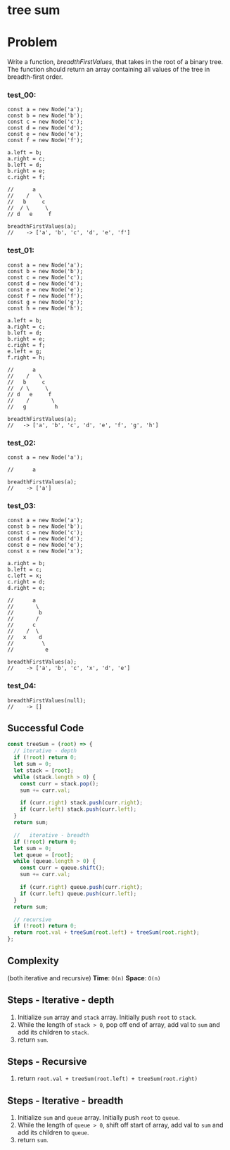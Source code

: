# tree sum

# Problem

Write a function, *breadthFirstValues*, that takes in the root of a binary tree. The function should return an array containing all values of the tree in breadth-first order.

### test_00:

```
const a = new Node('a');
const b = new Node('b');
const c = new Node('c');
const d = new Node('d');
const e = new Node('e');
const f = new Node('f');

a.left = b;
a.right = c;
b.left = d;
b.right = e;
c.right = f;

//      a
//    /   \
//   b     c
//  / \     \
// d   e     f

breadthFirstValues(a);
//    -> ['a', 'b', 'c', 'd', 'e', 'f']

```

### test_01:

```
const a = new Node('a');
const b = new Node('b');
const c = new Node('c');
const d = new Node('d');
const e = new Node('e');
const f = new Node('f');
const g = new Node('g');
const h = new Node('h');

a.left = b;
a.right = c;
b.left = d;
b.right = e;
c.right = f;
e.left = g;
f.right = h;

//      a
//    /   \
//   b     c
//  / \     \
// d   e     f
//    /       \
//   g         h

breadthFirstValues(a);
//   -> ['a', 'b', 'c', 'd', 'e', 'f', 'g', 'h']

```

### test_02:

```
const a = new Node('a');

//      a

breadthFirstValues(a);
//    -> ['a']

```

### test_03:

```
const a = new Node('a');
const b = new Node('b');
const c = new Node('c');
const d = new Node('d');
const e = new Node('e');
const x = new Node('x');

a.right = b;
b.left = c;
c.left = x;
c.right = d;
d.right = e;

//      a
//       \
//        b
//       /
//      c
//    /  \
//   x    d
//         \
//          e

breadthFirstValues(a);
//    -> ['a', 'b', 'c', 'x', 'd', 'e']

```

### test_04:

```
breadthFirstValues(null);
//    -> []

```

## Successful Code

```js
const treeSum = (root) => {
  // iterative - depth
  if (!root) return 0;
  let sum = 0;
  let stack = [root];
  while (stack.length > 0) {
    const curr = stack.pop();
    sum += curr.val;

    if (curr.right) stack.push(curr.right);
    if (curr.left) stack.push(curr.left);
  }
  return sum;

  //   iterative - breadth
  if (!root) return 0;
  let sum = 0;
  let queue = [root];
  while (queue.length > 0) {
    const curr = queue.shift();
    sum += curr.val;

    if (curr.right) queue.push(curr.right);
    if (curr.left) queue.push(curr.left);
  }
  return sum;

  // recursive
  if (!root) return 0;
  return root.val + treeSum(root.left) + treeSum(root.right);
};
```

## Complexity

(both iterative and recursive)
**Time**: `O(n)`
**Space**: `O(n)`

## Steps - Iterative - depth

1. Initialize `sum` array and `stack` array. Initially push `root` to `stack`.
2. While the length of `stack > 0`, pop off end of array, add val to `sum` and add its children to `stack`.
3. return `sum`.

## Steps - Recursive

1. return `root.val + treeSum(root.left) + treeSum(root.right)`

## Steps - Iterative - breadth

1. Initialize `sum` and `queue` array. Initially push `root` to `queue`.
2. While the length of `queue > 0`, shift off start of array, add val to `sum` and add its children to `queue`.
3. return `sum`.
